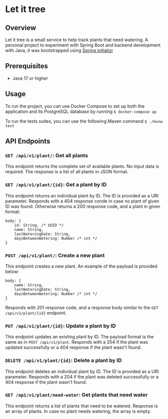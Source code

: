 # Let it tree

## Overview

Let it tree is a small service to help track plants that need watering.
A personal project to experiment with Spring Boot and backend development with Java, it was bootstrapped using [Spring initializr](https://start.spring.io/)

## Prerequisites
* Java 17 or higher

## Usage
To run the project, you can use Docker Compose to set up both the application and its PostgreSQL database by running
`$ docker-compose up`

To run the tests suites, you can use the following Maven command
`$ ./mvnw test`

## API Endpoints

### `GET /api/v1/plant/`: Get all plants
This endpoint returns the complete set of available plants. No input data is required.
The response is a list of all plants in JSON format.


### `GET /api/v1/plant/{id}`: Get a plant by ID
This endpoint returns an individual plant by ID. The ID is provided as a URI parameter.
Responds with a 404 response conde in case no plant of given ID was found. Otherwise returns a 200 response code, and a plant in given format:
```
body: {
    id: String, /* UUID */
    name: String,
    lastWateringDate: String,
    daysBetweenWatering: Number /* int */
}
```


### `POST /api/v1/plant/`: Create a new plant
This endpoint creates a new plant. An example of the payload is provided below:
```
body: {
    name: String,
    lastWateringDate: String,
    daysBetweenWatering: Number /* int */
}
```
Responds with 201 response code, and a response body similar to the `GET /api/v1/plant/{id}` endpoint.


### `PUT /api/v1/plant/{id}`: Update a plant by ID
This endpoint updates an existing plant by ID. The payload format is the same as in `POST /api/v1/plant`.
Responds with a 204 if the plant was updated successfully or a 404 response if the plant wasn't found.


### `DELETE /api/v1/plant/{id}`: Delete a plant by ID
This endpoint deletes an individual plant by ID. The ID is provided as a URI parameter.
Responds with a 204 if the plant was deleted successfully or a 404 response if the plant wasn't found.


### `GET /api/v1/plant/need-water`: Get plants that need water
This endpoint returns a list of plants that need to be watered.
Response is an array of plants. In case no plant needs watering, the array is empty.